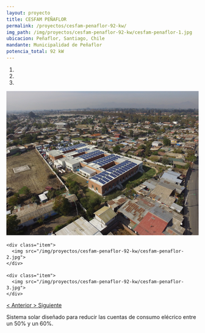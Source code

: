 ```yaml
---
layout: proyecto
title: CESFAM PEÑAFLOR
permalink: /proyectos/cesfam-penaflor-92-kw/
img_path: /img/proyectos/cesfam-penaflor-92-kw/cesfam-penaflor-1.jpg
ubicacion: Peñaflor, Santiago, Chile
mandante: Municipalidad de Peñaflor
potencia_total: 92 kW
---
```


<div id="myCarousel" class="carousel slide" data-ride="carousel">
  <!-- Indicators -->
  <ol class="carousel-indicators">
    <li data-target="#myCarousel" data-slide-to="0" class="active"></li>
    <li data-target="#myCarousel" data-slide-to="1"></li>
    <li data-target="#myCarousel" data-slide-to="2"></li>
  </ol>

  <!-- Imagenes de Los Proyectos -->
  <div class="carousel-inner">
    <div class="item active">
      <img src="/img/proyectos/cesfam-penaflor-92-kw/cesfam-penaflor-1.jpg">
    </div>

    <div class="item">
      <img src="/img/proyectos/cesfam-penaflor-92-kw/cesfam-penaflor-2.jpg">
    </div>

    <div class="item">
      <img src="/img/proyectos/cesfam-penaflor-92-kw/cesfam-penaflor-3.jpg">
    </div>
  </div>

  <!-- Left and right controls -->
  <a class="left carousel-control" href="#myCarousel" data-slide="prev">
    <span class="glyphicon glyphicon-chevron-left"><</span>
    <span class="sr-only">Anterior</span>
  </a>
  <a class="right carousel-control" href="#myCarousel" data-slide="next">
    <span class="glyphicon glyphicon-chevron-right">></span>
    <span class="sr-only">Siguiente</span>
  </a>
</div>

Sistema solar diseñado para reducir las cuentas de consumo elécrico entre un 50% y un 60%.
